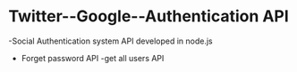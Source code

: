 # Twitter--Google--Authentication API
-Social Authentication system API developed in node.js
- Forget password API
-get all users API
